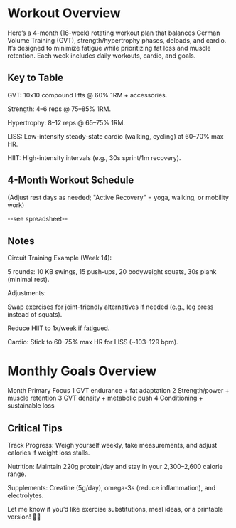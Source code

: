 # Workout Overview

Here’s a 4-month (16-week) rotating workout plan that balances German Volume Training (GVT), strength/hypertrophy phases, deloads, and cardio. It’s designed to minimize fatigue while prioritizing fat loss and muscle retention. Each week includes daily workouts, cardio, and goals.

## Key to Table

GVT: 10x10 compound lifts @ 60% 1RM + accessories.

Strength: 4–6 reps @ 75–85% 1RM.

Hypertrophy: 8–12 reps @ 65–75% 1RM.

LISS: Low-intensity steady-state cardio (walking, cycling) at 60–70% max HR.

HIIT: High-intensity intervals (e.g., 30s sprint/1m recovery).

## 4-Month Workout Schedule

(Adjust rest days as needed; "Active Recovery" = yoga, walking, or mobility work)

--see spreadsheet--

## Notes

Circuit Training Example (Week 14):

5 rounds: 10 KB swings, 15 push-ups, 20 bodyweight squats, 30s plank (minimal rest).

Adjustments:

Swap exercises for joint-friendly alternatives if needed (e.g., leg press instead of squats).

Reduce HIIT to 1x/week if fatigued.

Cardio: Stick to 60–75% max HR for LISS (~103–129 bpm).

# Monthly Goals Overview

Month	Primary Focus
1	GVT endurance + fat adaptation
2	Strength/power + muscle retention
3	GVT density + metabolic push
4	Conditioning + sustainable loss

## Critical Tips

Track Progress: Weigh yourself weekly, take measurements, and adjust calories if weight loss stalls.

Nutrition: Maintain 220g protein/day and stay in your 2,300–2,600 calorie range.

Supplements: Creatine (5g/day), omega-3s (reduce inflammation), and electrolytes.

Let me know if you’d like exercise substitutions, meal ideas, or a printable version! 📅🔥